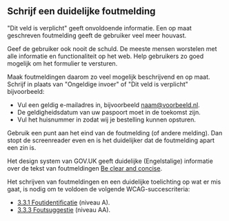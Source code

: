 ## Schrijf een duidelijke foutmelding

"Dit veld is verplicht" geeft onvoldoende informatie. Een op maat geschreven foutmelding geeft de gebruiker veel meer houvast.

Geef de gebruiker ook nooit de schuld. De meeste mensen worstelen met alle informatie en functionaliteit op het web. Help gebruikers zo goed mogelijk om het formulier te versturen.

Maak foutmeldingen daarom zo veel mogelijk beschrijvend en op maat. Schrijf in plaats van "Ongeldige invoer" of "Dit veld is verplicht" bijvoorbeeld:

- Vul een geldig e-mailadres in, bijvoorbeeld naam@voorbeeld.nl.
- De geldigheidsdatum van uw paspoort moet in de toekomst zijn.
- Vul het huisnummer in zodat wij je bestelling kunnen opsturen.

Gebruik een punt aan het eind van de foutmelding (of andere melding). Dan stopt de screenreader even en is het duidelijker dat de foutmelding apart een zin is.

Het design system van GOV.UK geeft duidelijke (Engelstalige) informatie over de tekst van foutmeldingen [<span lang="en">Be clear and concise</span>](https://design-system.service.gov.uk/components/error-message/#be-clear-and-concise).

Het schrijven van foutmeldingen en een duidelijke toelichting op wat er mis gaat, is nodig om te voldoen de volgende WCAG-succescriteria:

- [3.3.1 Foutidentificatie](/wcag/3.3.1/) (niveau A).
- [3.3.3 Foutsuggestie](https://www.w3.org/WAI/WCAG21/Understanding/error-suggestion.html) (niveau AA).
